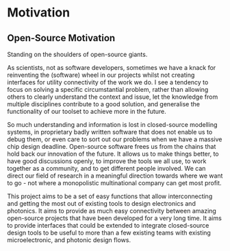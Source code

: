 # Motivation

## Open-Source Motivation

Standing on the shoulders of open-source giants.

As scientists, not as software developers, sometimes we have a knack for reinventing the (software) wheel in our projects whilst not creating interfaces for utility connectivity of the work we do. I see a tendency to focus on solving a specific circumstantial problem, rather than allowing others to clearly understand the context and issue, let the knowledge from multiple disciplines contribute to a good solution, and generalise the functionality of our toolset to achieve more in the future.

So much understanding and information is lost in closed-source modelling systems, in proprietary badly written software that does not enable us to debug them, or even care to sort out our problems when we have a massive chip design deadline. Open-source software frees us from the chains that hold back our innovation of the future. It allows us to make things better, to have good discussions openly, to improve the tools we all use, to work together as a community, and to get different people involved. We can direct our field of research in a meaningful direction towards where we want to go - not where a monopolistic multinational company can get most profit.

This project aims to be a set of easy functions that allow interconnecting and getting the most out of existing tools to design electronics and photonics. It aims to provide as much easy connectivity between amazing open-source projects that have been developed for a very long time. It aims to provide interfaces that could be extended to integrate closed-source design tools to be useful to more than a few existing teams with existing microelectronic, and photonic design flows.
